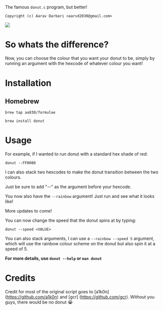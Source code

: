 The famous `donut.c` program, but better!

`Copyright (c) Aarav Darbari <aarvd2030@gmail.com>`



![](https://github.com/aa830/homebrew-donut.c/blob/master/ezgif-5-1fb6afb0e7.gif)






# So whats the difference?

Now, you can choose the colour that you want your donut to be, simply by running an argument with the hexcode of whatever colour you want!

# Installation

## Homebrew

`brew tap aa830/formulae`


`brew install donut`


# Usage
For example, if I wanted to run donut with a standard hex shade of red:

`donut --FF0000`

I can also stack two hexcodes to make the donut transition between the two colours.

Just be sure to add "--" as the argument before your hexcode.

You now also have the `--rainbow` argument! Just run and see what it looks like!

More updates to come!

You can now change the speed that the donut spins at by typing:

`donut --speed <VALUE>`

You can also stack arguments, I can use a `--rainbow --speed 5` argument, which will use the rainbow colour scheme on the donut but also spin it at a speed of 5.

**For more details, use `donut --help` or `man donut`**



# Credits

Credit for most of the original script goes to [a1k0n] (https://github.com/a1k0n) and [gcr] (https://github.com/gcr). Without you guys, there would be no donut :sob:
